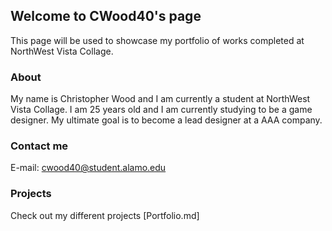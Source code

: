 ## Welcome to CWood40's page

This page will be used to showcase my portfolio of works completed at NorthWest Vista Collage.

### About

My name is Christopher Wood and I am currently a student at NorthWest Vista Collage. I am 25 years old and I am currently studying to be a game designer. My ultimate goal is to become a lead designer at a AAA company.

### Contact me

E-mail: cwood40@student.alamo.edu

### Projects

Check out my different projects [Portfolio.md]
